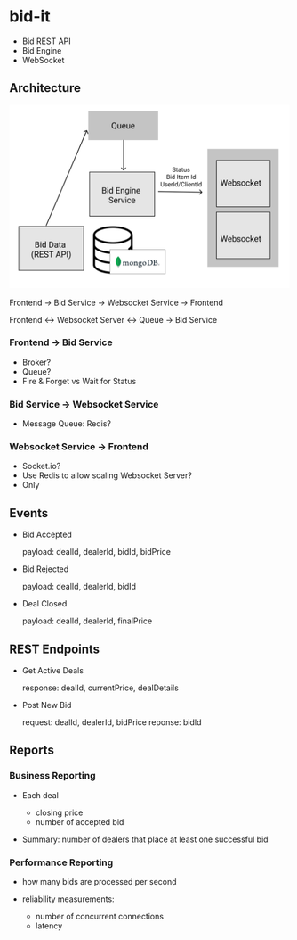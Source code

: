 # bid-it

- Bid REST API
- Bid Engine
- WebSocket

## Architecture

![Architecture](assets/bid-it-architecture.png)

Frontend -> Bid Service -> Websocket Service -> Frontend

Frontend <-> Websocket Server <-> Queue -> Bid Service

### Frontend -> Bid Service

- Broker?
- Queue?
- Fire & Forget vs Wait for Status

### Bid Service -> Websocket Service

- Message Queue: Redis?

### Websocket Service -> Frontend

- Socket.io?
- Use Redis to allow scaling Websocket Server?
- Only

## Events

- Bid Accepted

  payload: dealId, dealerId, bidId, bidPrice

- Bid Rejected

  payload: dealId, dealerId, bidId

- Deal Closed

  payload: dealId, dealerId, finalPrice

## REST Endpoints

- Get Active Deals

  response: dealId, currentPrice, dealDetails

- Post New Bid

  request: dealId, dealerId, bidPrice
  reponse: bidId

## Reports

### Business Reporting

- Each deal

  - closing price
  - number of accepted bid

- Summary: number of dealers that place at least one successful bid

### Performance Reporting

- how many bids are processed per second
- reliability measurements:

  - number of concurrent connections
  - latency
